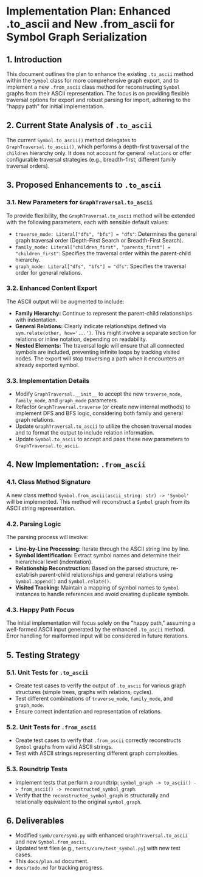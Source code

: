 # Implementation Plan: Enhanced .to_ascii and New .from_ascii for Symbol Graph Serialization

## 1. Introduction
This document outlines the plan to enhance the existing `.to_ascii` method within the `Symbol` class for more comprehensive graph export, and to implement a new `.from_ascii` class method for reconstructing `Symbol` graphs from their ASCII representation. The focus is on providing flexible traversal options for export and robust parsing for import, adhering to the "happy path" for initial implementation.

## 2. Current State Analysis of `.to_ascii`
The current `Symbol.to_ascii()` method delegates to `GraphTraversal.to_ascii()`, which performs a depth-first traversal of the `children` hierarchy only. It does not account for general `relations` or offer configurable traversal strategies (e.g., breadth-first, different family traversal orders).

## 3. Proposed Enhancements to `.to_ascii`

### 3.1. New Parameters for `GraphTraversal.to_ascii`
To provide flexibility, the `GraphTraversal.to_ascii` method will be extended with the following parameters, each with sensible default values:

*   `traverse_mode: Literal["dfs", "bfs"] = "dfs"`: Determines the general graph traversal order (Depth-First Search or Breadth-First Search).
*   `family_mode: Literal["children_first", "parents_first"] = "children_first"`: Specifies the traversal order within the parent-child hierarchy.
*   `graph_mode: Literal["dfs", "bfs"] = "dfs"`: Specifies the traversal order for general relations.

### 3.2. Enhanced Content Export
The ASCII output will be augmented to include:
*   **Family Hierarchy:** Continue to represent the parent-child relationships with indentation.
*   **General Relations:** Clearly indicate relationships defined via `sym.relate(other, how='...')`. This might involve a separate section for relations or inline notation, depending on readability.
*   **Nested Elements:** The traversal logic will ensure that all connected symbols are included, preventing infinite loops by tracking visited nodes. The export will stop traversing a path when it encounters an already exported symbol.

### 3.3. Implementation Details
*   Modify `GraphTraversal.__init__` to accept the new `traverse_mode`, `family_mode`, and `graph_mode` parameters.
*   Refactor `GraphTraversal.traverse` (or create new internal methods) to implement DFS and BFS logic, considering both family and general graph relations.
*   Update `GraphTraversal.to_ascii` to utilize the chosen traversal modes and to format the output to include relation information.
*   Update `Symbol.to_ascii` to accept and pass these new parameters to `GraphTraversal.to_ascii`.

## 4. New Implementation: `.from_ascii`

### 4.1. Class Method Signature
A new class method `Symbol.from_ascii(ascii_string: str) -> 'Symbol'` will be implemented. This method will reconstruct a `Symbol` graph from its ASCII string representation.

### 4.2. Parsing Logic
The parsing process will involve:
*   **Line-by-Line Processing:** Iterate through the ASCII string line by line.
*   **Symbol Identification:** Extract symbol names and determine their hierarchical level (indentation).
*   **Relationship Reconstruction:** Based on the parsed structure, re-establish parent-child relationships and general relations using `Symbol.append()` and `Symbol.relate()`.
*   **Visited Tracking:** Maintain a mapping of symbol names to `Symbol` instances to handle references and avoid creating duplicate symbols.

### 4.3. Happy Path Focus
The initial implementation will focus solely on the "happy path," assuming a well-formed ASCII input generated by the enhanced `.to_ascii` method. Error handling for malformed input will be considered in future iterations.

## 5. Testing Strategy

### 5.1. Unit Tests for `.to_ascii`
*   Create test cases to verify the output of `.to_ascii` for various graph structures (simple trees, graphs with relations, cycles).
*   Test different combinations of `traverse_mode`, `family_mode`, and `graph_mode`.
*   Ensure correct indentation and representation of relations.

### 5.2. Unit Tests for `.from_ascii`
*   Create test cases to verify that `.from_ascii` correctly reconstructs `Symbol` graphs from valid ASCII strings.
*   Test with ASCII strings representing different graph complexities.

### 5.3. Roundtrip Tests
*   Implement tests that perform a roundtrip: `symbol_graph -> to_ascii() -> from_ascii() -> reconstructed_symbol_graph`.
*   Verify that the `reconstructed_symbol_graph` is structurally and relationally equivalent to the original `symbol_graph`.

## 6. Deliverables
*   Modified `symb/core/symb.py` with enhanced `GraphTraversal.to_ascii` and new `Symbol.from_ascii`.
*   Updated test files (e.g., `tests/core/test_symbol.py`) with new test cases.
*   This `docs/plan.md` document.
*   `docs/todo.md` for tracking progress.
